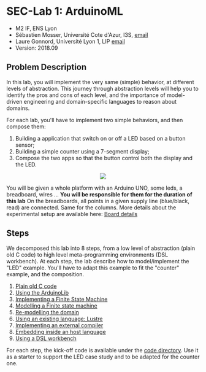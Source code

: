 # SEC-Lab 1: ArduinoML

  * M2 IF, ENS Lyon
  * Sébastien Mosser, Université Cote d'Azur, I3S, [email](mailto:mosser@i3s.unice.fr)
  * Laure Gonnord, Université Lyon 1, LIP [email](mailto:laure.gonnord@ens-lyon.fr)
  * Version: 2018.09

## Problem Description

In this lab, you will implement the very same (simple) behavior, at different levels of abstraction. This journey through abstraction levels will help you to identify the pros and cons of each level, and the importance of model-driven engineering and domain-specific languages to reason about domains.


For each lab, you'll have to implement two simple behaviors, and then compose them:

  1. Building a application that switch on or off a LED based on a button sensor;
  2. Building a simple counter using a 7-segment display;
  3. Compose the two apps so that the button control both the display and the LED.

<p align="center">
  <img src="https://raw.githubusercontent.com/mosser/sec-labs/master/lab_1/figs/montage.jpg"/>
</p>

You will be given a whole platform with an Arduino UNO, some leds, a breadboard, wires ...  **You will be responsible for them for the duration of this lab** On the breadboards, all points in a given supply line (blue/black, read) are connected. Same for the columns. More details about the experimental setup are available here: [Board details](https://github.com/mosser/sec-labs/blob/master/lab_1/_board.md)

## Steps

We decomposed this lab into 8 steps, from a low level of abstraction (plain old C code) to high level meta-programming environments (DSL workbench). At each step, the lab describe how to model/implement the "LED" example. You'll have to adapt this example to fit the "counter" example, and the composition.

  1. [Plain old C code](https://github.com/mosser/sec-labs/blob/master/lab_1/step_1.md)
  2. [Using the ArduinoLib](https://github.com/mosser/sec-labs/blob/master/lab_1/step_2.md)
  3. [Implementing a Finite State Machine](https://github.com/mosser/sec-labs/blob/master/lab_1/step_3.md)
  4. [Modelling a Finite state machine](https://github.com/mosser/sec-labs/blob/master/lab_1/step_4.md)
  5. [Re-modelling the domain](https://github.com/mosser/sec-labs/blob/master/lab_1/step_5.md)
  6. [Using an existing language: Lustre](https://github.com/mosser/sec-labs/blob/master/lab_1/step_6.md)
  7. [Implementing an external compiler](https://github.com/mosser/sec-labs/blob/master/lab_1/step_7.md)
  8. [Embedding inside an host language](https://github.com/mosser/sec-labs/blob/master/lab_1/step_8.md)
  9. [Using a DSL workbench](https://github.com/mosser/sec-labs/blob/master/lab_1/step_9.md)

For each step, the kick-off code is available under the [code directory](https://github.com/mosser/sec-labs/tree/master/lab_1/_code). Use it as a starter to support the LED case study and to be adapted for the counter one.
